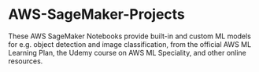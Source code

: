 # AWS-SageMaker-Projects
These AWS SageMaker Notebooks provide built-in and custom ML models for e.g. object detection and image classification, from the official AWS ML Learning Plan, the Udemy course on AWS ML Speciality, and other online resources.
